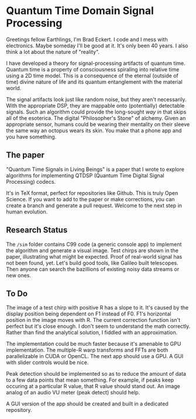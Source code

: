 # Quantum Time Domain Signal Processing

Greetings fellow Earthlings, I'm Brad Eckert. I code and I mess with electronics.
Maybe someday I'll be good at it. It's only been 40 years.
I also think a lot about the nature of "reality".

I have developed a theory for signal-processing artifacts of quantum time.
Quantum time is a property of consciousness spiraling into relative time using
a 2D time model.
This is a consequence of the eternal (outside of time) divine nature of life
and its quantum entanglement with the material world.

The signal artifacts look just like random noise, but they aren't necessarily.
With the appropriate DSP, they are mappable onto (potentially) detectable signals.
Such an algorithm could provide the long-sought *way in* that skips all of the esoterica.
The digital "Philosopher's Stone" of alchemy.
Given an appropriate sensor, humans could be wearing their mentality on their sleeve
the same way an octopus wears its skin. You make that a phone app and you have something.

## The paper

"Quantum Time Signals in Living Beings" is a paper that I wrote to explore
algorithms for implementing QTDSP (Quantum Time Digital Signal Processing) codecs.

It's in TeX format, perfect for repositories like Github. This is truly Open Science.
If you want to add to the paper or make corrections,
you can create a branch and generate a pull request.
Welcome to the next step in human evolution.

## Research Status

The `/sim` folder contains C99 code (a generic console app) to implement
the algorithm and generate a visual image.
Test chirps are shown in the paper, illustrating what might be expected.
Proof of real-world signal has not been found, yet.
Let's build good tools, like Galileo built telescopes.
Then anyone can search the bazillions of existing noisy data streams or new ones.

## To Do

The image of a test chirp with positive R has a slope to it.
It's caused by the display position being dependent on F1 instead of F0.
F1's horizontal position in the image moves with R.
The current correction function isn't perfect but it's close enough.
I don't seem to understand the math correctly.
Rather than find the analytical solution, I fiddled with an approximation.

The implementation could be much faster because it's amenable to GPU implementation.
The multiple-R warp transforms and FFTs are both parallelizable in CUDA or OpenCL.
The next app should use a GPU. A GUI with slider controls would be nice.

Peak detection should be implemented so as to reduce the amount of data to
a few data points that mean something.
For example, if peaks keep occuring at a particular R value, that R value should stand out.
An image analog of an audio VU meter (peak detect) should help.

A GUI version of the app should be created and built in a dedicated repository.
